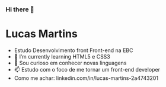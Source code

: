 ### Hi there 👋

# Lucas   Martins   


-  Estudo Desenvolvimento front Front-end na EBC
- 🌱 I’m currently learning  HTML5 e CSS3
- 🤔 Sou curioso em conhecer novas linguagens
- 📫  Estudo com o foco de me tornar um front-end developer
- Como me achar:  linkedin.com/in/lucas-martins-2a4743201
